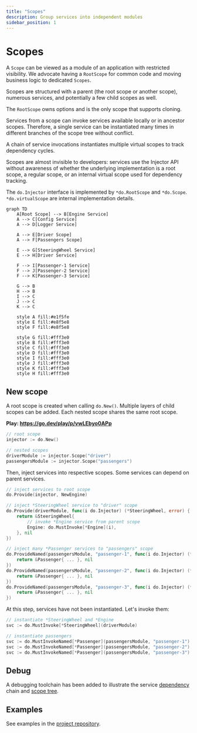```yaml
---
title: "Scopes"
description: Group services into independent modules
sidebar_position: 1
---
```


# Scopes

A `Scope` can be viewed as a module of an application with restricted visibility. We advocate having a `RootScope` for common code and moving business logic to dedicated `Scopes`.

Scopes are structured with a parent (the root scope or another scope), numerous services, and potentially a few child scopes as well.

The `RootScope` owns options and is the only scope that supports cloning.

Services from a scope can invoke services available locally or in ancestor scopes. Therefore, a single service can be instantiated many times in different branches of the scope tree without conflict.

A chain of service invocations instantiates multiple virtual scopes to track dependency cycles.

Scopes are almost invisible to developers: services use the Injector API without awareness of whether the underlying implementation is a root scope, a regular scope, or an internal virtual scope used for dependency tracking.

The `do.Injector` interface is implemented by `*do.RootScope` and `*do.Scope`. `*do.virtualScope` are internal implementation details.

```mermaid
graph TD
    A[Root Scope] --> B[Engine Service]
    A --> C[Config Service]
    A --> D[Logger Service]
    
    A --> E[Driver Scope]
    A --> F[Passengers Scope]
    
    E --> G[SteeringWheel Service]
    E --> H[Driver Service]
    
    F --> I[Passenger-1 Service]
    F --> J[Passenger-2 Service]
    F --> K[Passenger-3 Service]
    
    G --> B
    H --> B
    I --> C
    J --> C
    K --> C
    
    style A fill:#e1f5fe
    style E fill:#e8f5e8
    style F fill:#e8f5e8

    style G fill:#fff3e0
    style B fill:#fff3e0
    style C fill:#fff3e0
    style D fill:#fff3e0
    style I fill:#fff3e0
    style J fill:#fff3e0
    style K fill:#fff3e0
    style H fill:#fff3e0
```

## New scope

A root scope is created when calling `do.New()`. Multiple layers of child scopes can be added. Each nested scope shares the same root scope.

**Play: https://go.dev/play/p/vwLEbyo0APp**

```go
// root scope
injector := do.New()

// nested scopes
driverModule := injector.Scope("driver")
passengersModule := injector.Scope("passengers")
```

Then, inject services into respective scopes. Some services can depend on parent services.

```go
// inject services to root scope
do.Provide(injector, NewEngine)

// inject *SteeringWheel service to "driver" scope
do.Provide(driverModule, func(i do.Injector) (*SteeringWheel, error) {
    return &SteeringWheel{
        // invoke *Engine service from parent scope
        Engine: do.MustInvoke[*Engine](i),
    }, nil
})

// inject many *Passenger services to "passengers" scope
do.ProvideNamed(passengersModule, "passenger-1", func(i do.Injector) (*Passenger, error) {
    return &Passenger{ ... }, nil
})
do.ProvideNamed(passengersModule, "passenger-2", func(i do.Injector) (*Passenger, error) {
    return &Passenger{ ... }, nil
})
do.ProvideNamed(passengersModule, "passenger-3", func(i do.Injector) (*Passenger, error) {
    return &Passenger{ ... }, nil
})
```

At this step, services have not been instantiated. Let's invoke them:

```go
// instantiate *SteeringWheel and *Engine
svc := do.MustInvoke[*SteeringWheel](driverModule)

// instantiate passengers
svc := do.MustInvokeNamed[*Passenger](passengersModule, "passenger-1")
svc := do.MustInvokeNamed[*Passenger](passengersModule, "passenger-2")
svc := do.MustInvokeNamed[*Passenger](passengersModule, "passenger-3")
```

## Debug

A debugging toolchain has been added to illustrate the service [dependency](../troubleshooting/service-dependencies.md) chain and [scope tree](../troubleshooting/scope-tree.md).

## Examples

See examples in the [project repository](https://github.com/samber/do).
